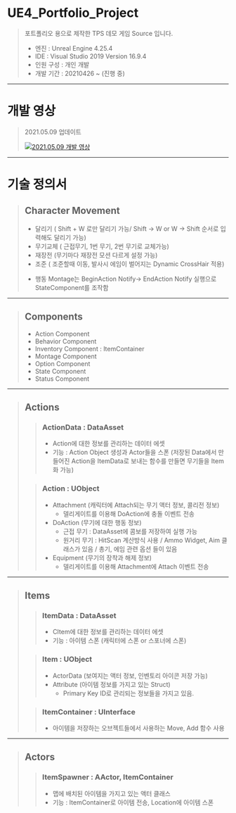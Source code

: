 # UE4_Portfolio_Project
> 포트폴리오 용으로 제작한 TPS 데모 게임 Source 입니다.
>
> - 엔진 : Unreal Engine 4.25.4
> - IDE : Visual Studio 2019 Version 16.9.4
> - 인원 구성 : 개인 개발
> - 개발 기간 : 20210426 ~ (진행 중)

----------------------------------------
   
# 개발 영상
> 2021.05.09 업데이트
>
> [![2021.05.09 개발 영상](http://img.youtube.com/vi/PDIeuZGZOV0/0.jpg)](https://www.youtube.com/watch?v=PDIeuZGZOV0)
>
   
----------------------------------------
    
# 기술 정의서
> ## Character Movement
>
> * 달리기 ( Shift + W 로만 달리기 가능/ Shift -> W or W -> Shift 순서로 입력해도 달리기 가능)
> * 무기교체 ( 근접무기, 1번 무기, 2번 무기로 교체가능)
> * 재장전 (무기마다 재장전 모션 다르게 설정 가능)
> * 조준 ( 조준할때 이동, 발사시 에임이 벌어지는 Dynamic CrossHair 적용)
>
> - 행동 Montage는 BeginAction Notify-> EndAction Notify 실행으로 StateComponent를 조작함

----------------------------------------
   
> ## Components
>
> * Action Component
> * Behavior Component
> * Inventory Component : ItemContainer
> * Montage Component
> * Option Component
> * State Component
> * Status Component
   
----------------------------------------
   
> ## Actions
>
>> ### ActionData : DataAsset
>> + Action에 대한 정보를 관리하는 데이터 에셋
>> + 기능 : Action Object 생성과 Actor들을 스폰
>>   (저장된 Data에서 만들어진 Action을 ItemData로 보내는 함수를 만들면 무기들을 Item화 가능)
> 
>> ### Action : UObject 
>> + Attachment (캐릭터에 Attach되는 무기 액터 정보, 콜리전 정보)
>>    - 델리게이트를 이용해 DoAction에 충돌 이벤트 전송
>> + DoAction (무기에 대한 행동 정보)
>>    -	근접 무기 : DataAsset에 콤보를 저장하여 실행 가능
>>    - 원거리 무기 : HitScan 계산방식 사용 / Ammo Widget, Aim 클래스가 있음 / 총기, 에임 관련 옵션 들이 있음
>> + Equipment (무기의 장착과 해제 정보)
>>    - 델리게이트를 이용해 Attachment에 Attach 이벤트 전송
   
----------------------------------------
   
> ## Items
> 
>> ### ItemData : DataAsset
>> + CItem에 대한 정보를 관리하는 데이터 에셋
>> + 기능 : 아이템 스폰 (캐릭터에 스폰 or 스포너에 스폰)
>
>> ### Item : UObject
>> + ActorData (보여지는 액터 정보, 인벤토리 아이콘 저장 가능)
>> + Attribute (아이템 정보를 가지고 있는 Struct)
>>    - Primary Key ID로 관리되는 정보들을 가지고 있음.
>   
>> ### ItemContainer : UInterface
>> + 아이템을 저장하는 오브젝트들에서 사용하는 Move, Add 함수 사용
   
----------------------------------------
   
> ## Actors
> 
>> ### ItemSpawner : AActor, ItemContainer
>> + 맵에 배치된 아이템을 가지고 있는 액터 클래스
>> + 기능 : ItemContainer로 아이템 전송, Location에 아이템 스폰

